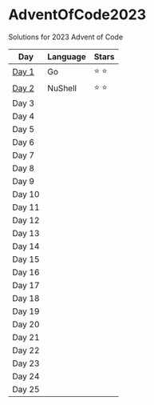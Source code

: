 # AdventOfCode2023
Solutions for 2023 Advent of Code

|       Day       | Language |     Stars     |
|-----------------|----------|---------------|
|  [Day 1](day1)  |    Go    | :star: :star: |
|  [Day 2](day2)  | NuShell  | :star: :star: |
| Day 3 |  |  |
| Day 4 |  |  |
| Day 5 |  |  |
| Day 6 |  |  |
| Day 7 |  |  |
| Day 8 |  |  |
| Day 9 |  |  |
| Day 10|  |  |
| Day 11|  |  |
| Day 12|  |  |
| Day 13|  |  |
| Day 14|  |  |
| Day 15|  |  |
| Day 16|  |  |
| Day 17|  |  |
| Day 18|  |  |
| Day 19|  |  |
| Day 20|  |  |
| Day 21|  |  |
| Day 22|  |  |
| Day 23|  |  |
| Day 24|  |  |
| Day 25|  |  |
